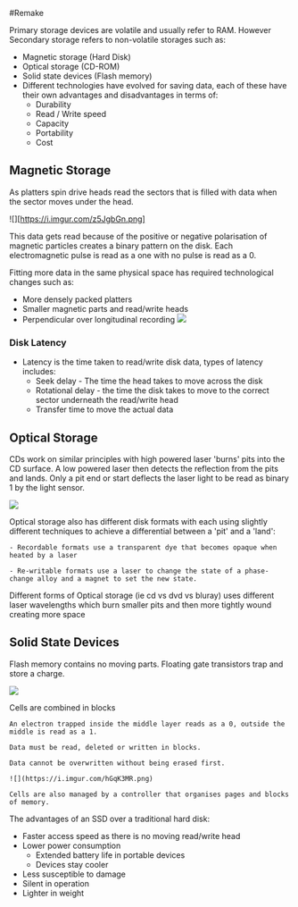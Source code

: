 #Remake

Primary storage devices are volatile and usually refer to RAM. However Secondary storage refers to non-volatile storages such as:

- Magnetic storage (Hard Disk)
- Optical storage (CD-ROM)
- Solid state devices (Flash memory)
- Different technologies have evolved for saving data, each of these have their own advantages and disadvantages in terms of:
	- Durability
	- Read / Write speed
	- Capacity
	- Portability
	- Cost

## Magnetic Storage

As platters spin drive heads read the sectors that is filled with data when the sector moves under the head.

![][https://i.imgur.com/z5JgbGn.png]

This data gets read because of the positive or negative polarisation of magnetic particles creates a binary pattern on the disk. Each electromagnetic pulse is read as a one with no pulse is read as a 0.

Fitting more data in the same physical space has required technological changes such as:

- More densely packed platters
- Smaller magnetic parts and read/write heads
- Perpendicular over longitudinal recording ![](https://i.imgur.com/sy7qMHK.png)

### Disk Latency

- Latency is the time taken to read/write disk data, types of latency includes:
	- Seek delay - The time the head takes to move across the disk
	- Rotational delay - the time the disk takes to move to the correct sector underneath the read/write head
	- Transfer time to move the actual data

## Optical Storage

CDs work on similar principles with high powered laser 'burns' pits into the CD surface. A low powered laser then detects the reflection from the pits and lands. Only a pit end or start deflects the laser light to be read as binary 1 by the light sensor.

![](https://i.imgur.com/9RD7igu.png)

Optical storage also has different disk formats with each using slightly different techniques to achieve a differential between a 'pit' and a 'land':

	- Recordable formats use a transparent dye that becomes opaque when heated by a laser

	- Re-writable formats use a laser to change the state of a phase-change alloy and a magnet to set the new state.

Different forms of Optical storage (ie cd vs dvd vs bluray) uses different laser wavelengths which burn smaller pits and then more tightly wound creating more space

## Solid State Devices

Flash memory contains no moving parts. Floating gate transistors trap and store a charge.

![](https://i.imgur.com/v7IatUX.png)

Cells are combined in blocks

	An electron trapped inside the middle layer reads as a 0, outside the middle is read as a 1.

	Data must be read, deleted or written in blocks.

	Data cannot be overwritten without being erased first.

	![](https://i.imgur.com/hGqK3MR.png)

	Cells are also managed by a controller that organises pages and blocks of memory.

The advantages of an SSD over a traditional hard disk:

- Faster access speed as there is no moving read/write head
- Lower power consumption
	- Extended battery life in portable devices
	- Devices stay cooler
- Less susceptible to damage
- Silent in operation
- Lighter in weight
